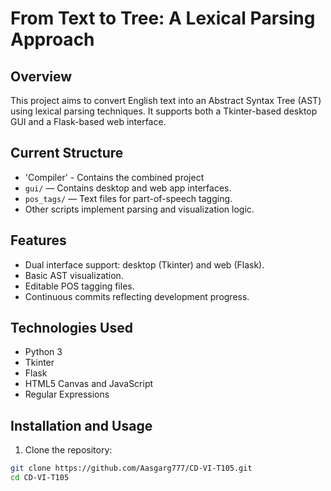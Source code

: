 # From Text to Tree: A Lexical Parsing Approach

## Overview
This project aims to convert English text into an Abstract Syntax Tree (AST) using lexical parsing techniques. It supports both a Tkinter-based desktop GUI and a Flask-based web interface.

## Current Structure
- 'Compiler' - Contains the combined project 
- `gui/` — Contains desktop and web app interfaces.
- `pos_tags/` — Text files for part-of-speech tagging.
- Other scripts implement parsing and visualization logic.

## Features
- Dual interface support: desktop (Tkinter) and web (Flask).
- Basic AST visualization.
- Editable POS tagging files.
- Continuous commits reflecting development progress.

## Technologies Used
- Python 3
- Tkinter
- Flask
- HTML5 Canvas and JavaScript
- Regular Expressions

## Installation and Usage

1. Clone the repository:

```bash
git clone https://github.com/Aasgarg777/CD-VI-T105.git
cd CD-VI-T105
